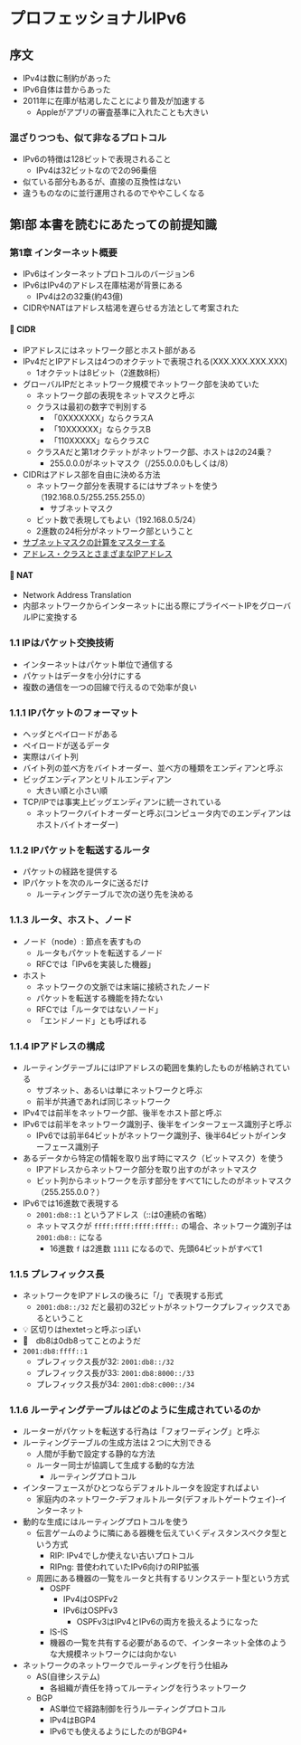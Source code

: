 # プロフェッショナルIPv6

## 序文

- IPv4は数に制約があった
- IPv6自体は昔からあった
- 2011年に在庫が枯渇したことにより普及が加速する
  - Appleがアプリの審査基準に入れたことも大きい

### 混ざりつつも、似て非なるプロトコル

- IPv6の特徴は128ビットで表現されること
  - IPv4は32ビットなので2の96乗倍
- 似ている部分もあるが、直接の互換性はない
- 違うものなのに並行運用されるのでややこしくなる

## 第Ⅰ部 本書を読むにあたっての前提知識

### 第1章 インターネット概要

- IPv6はインターネットプロトコルのバージョン6
- IPv6はIPv4のアドレス在庫枯渇が背景にある
  - IPv4は2の32乗(約43億)
- CIDRやNATはアドレス枯渇を遅らせる方法として考案された

#### 🤔 CIDR

- IPアドレスにはネットワーク部とホスト部がある
- IPv4だとIPアドレスは4つのオクテットで表現される(XXX.XXX.XXX.XXX)
  - 1オクテットは8ビット（2進数8桁）
- グローバルIPだとネットワーク規模でネットワーク部を決めていた
  - ネットワーク部の表現をネットマスクと呼ぶ
  - クラスは最初の数字で判別する
    - 「0XXXXXXX」ならクラスA
    - 「10XXXXXX」ならクラスB
    - 「110XXXXX」ならクラスC
  - クラスAだと第1オクテットがネットワーク部、ホストは2の24乗？
    - 255.0.0.0がネットマスク（/255.0.0.0もしくは/8）
- CIDRはアドレス部を自由に決める方法
  - ネットワーク部分を表現するにはサブネットを使う（192.168.0.5/255.255.255.0）
    - サブネットマスク
  - ビット数で表現してもよい（192.168.0.5/24）
  - 2進数の24桁分がネットワーク部ということ
- [サブネットマスクの計算をマスターする](http://www.atmarkit.co.jp/ait/articles/0805/15/news134.html)
- [アドレス・クラスとさまざまなIPアドレス](http://www.atmarkit.co.jp/ait/articles/0301/17/news003.html)

#### 🤔 NAT

- Network Address Translation
- 内部ネットワークからインターネットに出る際にプライベートIPをグローバルIPに変換する

### 1.1 IPはパケット交換技術

- インターネットはパケット単位で通信する
- パケットはデータを小分けにする
- 複数の通信を一つの回線で行えるので効率が良い

### 1.1.1 IPパケットのフォーマット

- ヘッダとペイロードがある
- ペイロードが送るデータ
- 実際はバイト列
- バイト列の並べ方をバイトオーダー、並べ方の種類をエンディアンと呼ぶ
- ビッグエンディアンとリトルエンディアン
  - 大きい順と小さい順
- TCP/IPでは事実上ビッグエンディアンに統一されている
  - ネットワークバイトオーダーと呼ぶ(コンピュータ内でのエンディアンはホストバイトオーダー)

### 1.1.2 IPパケットを転送するルータ

- パケットの経路を提供する
- IPパケットを次のルータに送るだけ
  - ルーティングテーブルで次の送り先を決める

### 1.1.3 ルータ、ホスト、ノード

- ノード（node）: 節点を表すもの
  - ルータもパケットを転送するノード
  - RFCでは「IPv6を実装した機器」
- ホスト
  - ネットワークの文脈では末端に接続されたノード
  - パケットを転送する機能を持たない
  - RFCでは「ルータではないノード」
  - 「エンドノード」とも呼ばれる

### 1.1.4 IPアドレスの構成

- ルーティングテーブルにはIPアドレスの範囲を集約したものが格納されている
  - サブネット、あるいは単にネットワークと呼ぶ
  - 前半が共通であれば同じネットワーク
- IPv4では前半をネットワーク部、後半をホスト部と呼ぶ
- IPv6では前半をネットワーク識別子、後半をインターフェース識別子と呼ぶ
  - IPv6では前半64ビットがネットワーク識別子、後半64ビットがインターフェース識別子
- あるデータから特定の情報を取り出す時にマスク（ビットマスク）を使う
  - IPアドレスからネットワーク部分を取り出すのがネットマスク
  - ビット列からネットワークを示す部分をすべて1にしたのがネットマスク（255.255.0.0？）
- IPv6では16進数で表現する
  - `2001:db8::1` というアドレス（::は0連続の省略）
  - ネットマスクが `ffff:ffff:ffff:ffff::` の場合、ネットワーク識別子は `2001:db8::` になる
      - 16進数 `f` は2進数 `1111` になるので、先頭64ビットがすべて1

### 1.1.5 プレフィックス長

- ネットワークをIPアドレスの後ろに「/」で表現する形式
  - `2001:db8::/32` だと最初の32ビットがネットワークプレフィックスであるということ
- 💡 区切りはhextetっと呼ぶっぽい
- 🤔　db8は0db8ってことのようだ
- `2001:db8:ffff::1`
  - プレフィックス長が32: `2001:db8::/32`
  - プレフィックス長が33: `2001:db8:8000::/33`
  - プレフィックス長が34: `2001:db8:c000::/34`

### 1.1.6 ルーティングテーブルはどのように生成されているのか

- ルーターがパケットを転送する行為は「フォワーディング」と呼ぶ
- ルーティングテーブルの生成方法は２つに大別できる
  - 人間が手動で設定する静的な方法
  - ルーター同士が協調して生成する動的な方法
    - ルーティングプロトコル
- インターフェースがひとつならデフォルトルータを設定すればよい
  - 家庭内のネットワーク-デフォルトルータ(デフォルトゲートウェイ)-インターネット
- 動的な生成にはルーティングプロトコルを使う
  - 伝言ゲームのように隣にある器機を伝えていくディスタンスベクタ型という方式
    - RIP: IPv4でしか使えない古いプロトコル
    - RIPng: 昔使われていたIPv6向けのRIP拡張
  - 周囲にある機器の一覧をルータと共有するリンクステート型という方式
    - OSPF
      - IPv4はOSPFv2
      - IPv6はOSPFv3
        - OSPFv3はIPv4とIPv6の両方を扱えるようになった
    - IS-IS
    - 機器の一覧を共有する必要があるので、インターネット全体のような大規模ネットワークには向かない
- ネットワークのネットワークでルーティングを行う仕組み
  - AS(自律システム)
    - 各組織が責任を持ってルーティングを行うネットワーク
  - BGP
    - AS単位で経路制御を行うルーティングプロトコル
    - IPv4はBGP4
    - IPv6でも使えるようにしたのがBGP4+

